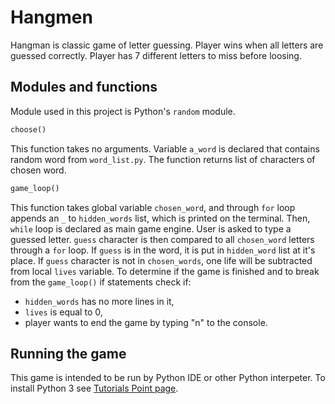# Hangmen
Hangman is classic game of letter guessing. Player wins when all letters are guessed correctly. Player has 7 different letters to miss before loosing.

## Modules and functions
Module used in this project is Python's `random` module.
```python
choose()
```
This function takes no arguments. Variable `a_word` is declared that contains random word from `word_list.py`.
The function returns list of characters of chosen word.

```python
game_loop()
```
This function takes global variable `chosen_word`, and through `for` loop appends an `_` to `hidden_words` list, which is printed on the terminal.
Then, `while` loop is declared as main game engine. User is asked to type a guessed letter. `guess` character is then compared to all `chosen_word` letters through  a `for` loop. If `guess` is in the word, it is put in  `hidden_word` list at it's place.
If `guess` character is not in `chosen_words`, one life will be subtracted from local `lives` variable. 
To determine if the game is finished and to break from the `game_loop()` if statements check if:
- `hidden_words` has no more lines in it,
- `lives` is equal to 0,
- player wants to end the game by typing "n" to the console.

## Running the game
This game is intended to be run by Python IDE or other Python interpeter. 
To install Python 3 see [Tutorials Point page](https://www.tutorialspoint.com/how-to-install-python-in-windows).
